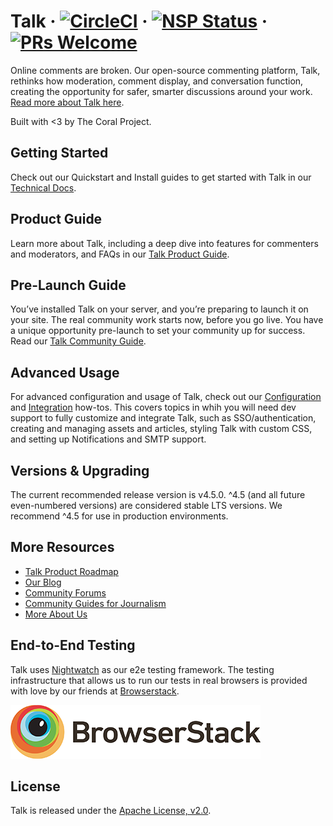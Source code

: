 # Talk &middot; [![CircleCI](https://circleci.com/gh/coralproject/talk.svg?style=svg)](https://circleci.com/gh/coralproject/talk) &middot; [![NSP Status](https://nodesecurity.io/orgs/coralproject/projects/7bd7d26c-47ed-4a5f-8c4a-b919bf1c2946/badge)](https://nodesecurity.io/orgs/coralproject/projects/7bd7d26c-47ed-4a5f-8c4a-b919bf1c2946) &middot; [![PRs Welcome](https://img.shields.io/badge/PRs-welcome-brightgreen.svg)](CONTRIBUTING.md#pull-requests)

Online comments are broken. Our open-source commenting platform, Talk, rethinks how moderation, comment display, and conversation function, creating the opportunity for safer, smarter discussions around your work. [Read more about Talk here](https://coralproject.net/talk).

Built with <3 by The Coral Project.

## Getting Started

Check out our Quickstart and Install guides to get started with Talk in our [Technical Docs](https://docs.coralproject.net/talk/).

## Product Guide

Learn more about Talk, including a deep dive into features for commenters and moderators, and FAQs in our [Talk Product Guide](https://docs.coralproject.net/talk/how-talk-works).

## Pre-Launch Guide

You’ve installed Talk on your server, and you’re preparing to launch it on your site. The real community work starts now, before you go live. You have a unique opportunity pre-launch to set your community up for success. Read our [Talk Community Guide](https://blog.coralproject.net/youve-installed-talk-now-what/).

## Advanced Usage

For advanced configuration and usage of Talk, check out our [Configuration](https://docs.coralproject.net/talk/advanced-configuration/) and [Integration](https://docs.coralproject.net/talk/integrating/authentication/) how-tos. This covers topics in whih you will need dev support to fully customize and integrate Talk, such as SSO/authentication, creating and managing assets and articles, styling Talk with custom CSS, and setting up Notifications and SMTP support.

## Versions & Upgrading

The current recommended release version is v4.5.0. ^4.5 (and all future even-numbered versions) are considered stable LTS versions. We recommend ^4.5 for use in production environments. 

## More Resources

- [Talk Product Roadmap](https://www.pivotaltracker.com/n/projects/1863625)
- [Our Blog](https://blog.coralproject.net/)
- [Community Forums](https://community.coralproject.net/)
- [Community Guides for Journalism](https://guides.coralproject.net/)
- [More About Us](https://coralproject.net/)

## End-to-End Testing

Talk uses [Nightwatch](http://nightwatchjs.org/) as our e2e testing framework. The testing infrastructure that allows us to run our tests in real browsers is provided with love by our friends at [Browserstack](https://browserstack.com).

[![Browserstack](/public/img/browserstack_logo.png)](https://browserstack.com)

## License

Talk is released under the [Apache License, v2.0](/LICENSE).
